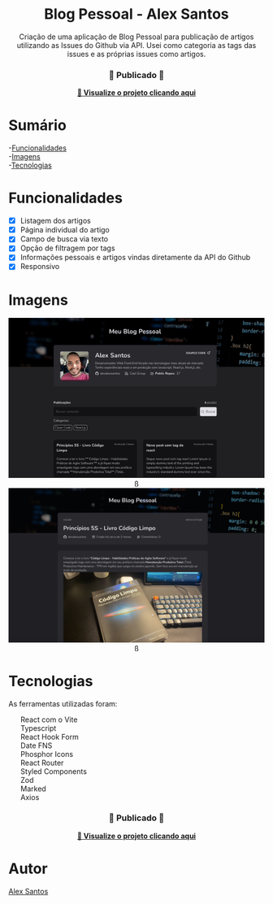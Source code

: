 <h1 align="center">Blog Pessoal - Alex Santos</h1>

<p align="center">Criação de uma aplicação de Blog Pessoal para publicação de artigos utilizando as Issues do Github via API. Usei como categoria as tags das issues e as próprias issues como artigos.</p>

<div align="center">
  <h3> 🚀 Publicado 🚀 </h3>
  <strong><a href="https://blog-devalexsantos.vercel.app/" target="_blank">🔗 Visualize o projeto clicando aqui</a></strong>
</div>

# Sumário
-[Funcionalidades](#funcionalidades) <br/>
-[Imagens](#imagens)<br/>
-[Tecnologias](#tecnologias)<br/>

<a id="funcionalidades"></a>
# Funcionalidades
- [x] Listagem dos artigos
- [x] Página individual do artigo
- [x] Campo de busca via texto
- [x] Opção de filtragem por tags
- [x] Informações pessoais e artigos vindas diretamente da API do Github
- [x] Responsivo

<a id="imagens"></a>
# Imagens
<div id="images" align="center">
<img alt="Blog Alex Santos" title="Alex - Blog" src="./blog-alex-santos-home.gif" width="640px" />ß
</div>
<div id="images" align="center">
<img alt="Blog Alex Santos" title="Alex - Blog" src="./blog-alex-santos-post.png" width="640px" />ß
</div>

<a id="tecnologias"></a>
# Tecnologias
As ferramentas utilizadas foram:
<ul style="list-style: none">
  <li>React com o Vite</li>
  <li>Typescript</li>
  <li>React Hook Form</li>
  <li>Date FNS</li>
  <li>Phosphor Icons</li>
  <li>React Router</li>
  <li>Styled Components</li>
  <li>Zod</li>
  <li>Marked</li>
  <li>Axios</li>
</ul>

<div align="center">
  <h3> 🚀 Publicado 🚀 </h3>
  <strong><a href="https://blog-devalexsantos.vercel.app/" target="_blank">🔗 Visualize o projeto clicando aqui</a></strong>
</div>

<a id="autor"></a>
# Autor
<div style="display: flex; flex-direction: column; justify-content: center">
<a href="https://github.com/devalexsantos">Alex Santos</a>
</div>